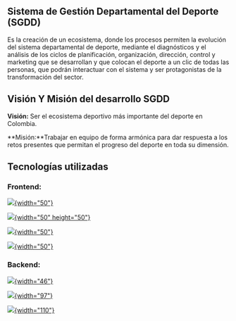 ## **Sistema de Gestión Departamental del Deporte (SGDD)**

Es la creación de un ecosistema, donde los procesos permiten la evolución del sistema departamental de deporte, mediante el diagnósticos y el análisis de los ciclos de planificación, organización, dirección, control y marketing que se desarrollan y que colocan el deporte a un clic de todas las personas, que podrán interactuar con el sistema y ser protagonistas de la transformación del sector.

## **Visión Y Misión del desarrollo SGDD**

**Visión:** Ser el ecosistema deportivo más importante del deporte en Colombia.

**Misión:**Trabajar en equipo de forma armónica para dar respuesta a los retos presentes que permitan el progreso del deporte en toda su dimensión.

## **Tecnologías utilizadas**

### **Frontend:**

[![](https://th.bing.com/th/id/R.cae1b4f6b223fe5a7bb712b680cffa67?rik=DpBcDgsVsaTpvQ&riu=http%3a%2f%2fassets.stickpng.com%2fthumbs%2f5847f5bdcef1014c0b5e489c.png&ehk=ce9Og%2fYuXZic%2fTWR15NzqGIfTXj2rnuAd3m00U%2fIAWU%3d&risl=&pid=ImgRaw&r=0){width="50"}](https://lenguajehtml.com/html/)

[![](https://upload.wikimedia.org/wikipedia/commons/thumb/d/d5/CSS3_logo_and_wordmark.svg/544px-CSS3_logo_and_wordmark.svg.png){width="50" height="50"}](https://lenguajecss.com/css/introduccion/guia-css/)

[![](https://static-00.iconduck.com/assets.00/file-type-typescript-official-icon-256x256-aavrgmi0.png){width="50"}](https://www.typescriptlang.org/docs/handbook/typescript-in-5-minutes.html)

[![](https://www.jambit.com/site/assets/files/9453/angular-icon-1-logo-png-transparent.-squaremedium.png){width="50"}](https://angular.io/docs)

### **Backend:**

[![](https://upload.wikimedia.org/wikipedia/commons/thumb/c/c3/Python-logo-notext.svg/800px-Python-logo-notext.svg.png){width="46"}](https://www.python.org/doc/)

[![](https://hoplasoftware.com/wp-content/uploads/2021/07/1024px-MySQL.ff87215b43fd7292af172e2a5d9b844217262571.png){width="97"}](https://dev.mysql.com/doc/)

[![](https://cdn.hashnode.com/res/hashnode/image/upload/v1636780048014/niLN2J80j.png){width="110"}](https://docs.djangoproject.com/en/5.0/)
